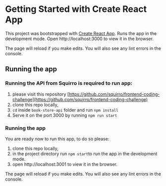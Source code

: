 # Getting Started with Create React App

This project was bootstrapped with [Create React App](https://github.com/facebook/create-react-app).
Runs the app in the development mode.
Open http://localhost:3000 to view it in the browser.

The page will reload if you make edits.
You will also see any lint errors in the console.


## Running the app

### Running the API from Squirro is required to run app: 
1. please visit this repository [https://github.com/squirro/frontend-coding-challenge](https://github.com/squirro/frontend-coding-challenge)
2. clone this repo locally, 
3. `cd` inside `book-store-api` folder and run `npm install`
4. Serve it on the port 3000 by running `npm run start`

### Running the app 
You are ready now to run this app, to do so please:
1. clone this repo locally, 
2. in the project directory run `npm start`to run the app in the development mode. 
3. open http://localhost:3001 to view it in the browser.

The page will reload if you make edits.
You will also see any lint errors in the console.
